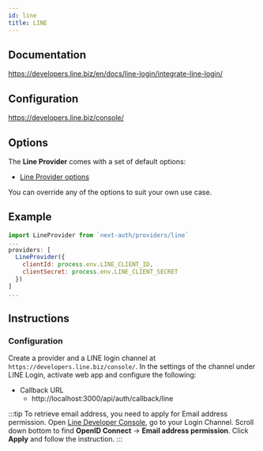 ```yaml
---
id: line
title: LINE
---
```


## Documentation

https://developers.line.biz/en/docs/line-login/integrate-line-login/

## Configuration

https://developers.line.biz/console/

## Options

The **Line Provider** comes with a set of default options:

- [Line Provider options](https://github.com/nextauthjs/next-auth/blob/main/src/providers/line.ts)

You can override any of the options to suit your own use case.

## Example

```js
import LineProvider from `next-auth/providers/line`
...
providers: [
  LineProvider({
    clientId: process.env.LINE_CLIENT_ID,
    clientSecret: process.env.LINE_CLIENT_SECRET
  })
]
...
```

## Instructions

### Configuration

Create a provider and a LINE login channel at `https://developers.line.biz/console/`. In the settings of the channel under LINE Login, activate web app and configure the following:

- Callback URL
  - http://localhost:3000/api/auth/callback/line

:::tip
To retrieve email address, you need to apply for Email address permission. Open [Line Developer Console](https://developers.line.biz/console/), go to your Login Channel. Scroll down bottom to find **OpenID Connect** -> **Email address permission**. Click **Apply** and follow the instruction.
:::
